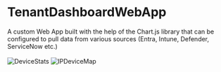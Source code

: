 # TenantDashboardWebApp
A custom Web App built with the help of the Chart.js library that can be configured to pull data from various sources (Entra, Intune, Defender, ServiceNow etc.)
<br><br>
![DeviceStats](https://github.com/AdrianbCojocaru/TenantDashboardWebApp/blob/main/screenshots/DeviceStats.png)
![IPDeviceMap](https://github.com/AdrianbCojocaru/TenantDashboardWebApp/blob/main/screenshots/DeviceMap.png)